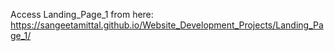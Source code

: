 Access Landing_Page_1 from here: https://sangeetamittal.github.io/Website_Development_Projects/Landing_Page_1/
